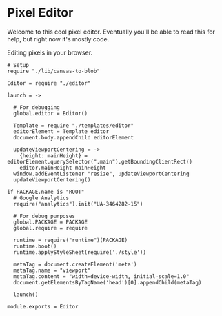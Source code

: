 Pixel Editor
============

Welcome to this cool pixel editor. Eventually you'll be able to read this for
help, but right now it's mostly code.

Editing pixels in your browser.

    # Setup
    require "./lib/canvas-to-blob"

    Editor = require "./editor"

    launch = ->

      # For debugging
      global.editor = Editor()

      Template = require "./templates/editor"
      editorElement = Template editor
      document.body.appendChild editorElement

      updateViewportCentering = ->
        {height: mainHeight} = editorElement.querySelector(".main").getBoundingClientRect()
        editor.mainHeight mainHeight
      window.addEventListener "resize", updateViewportCentering
      updateViewportCentering()

    if PACKAGE.name is "ROOT"
      # Google Analytics
      require("analytics").init("UA-3464282-15")

      # For debug purposes
      global.PACKAGE = PACKAGE
      global.require = require

      runtime = require("runtime")(PACKAGE)
      runtime.boot()
      runtime.applyStyleSheet(require('./style'))
  
      metaTag = document.createElement('meta')
      metaTag.name = "viewport"
      metaTag.content = "width=device-width, initial-scale=1.0"
      document.getElementsByTagName('head')[0].appendChild(metaTag)

      launch()

    module.exports = Editor
